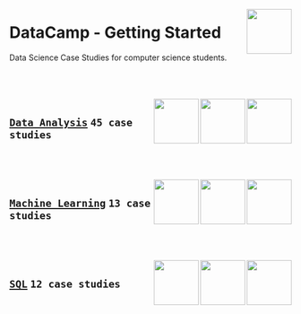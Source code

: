 <a href="/datacamp/README.md"><img align="right" width="80" src="/logos/datacamp.png"></img></a>

# DataCamp - Getting Started
Data Science Case Studies for computer science students.

<br><br><br>
<a href="/datacamp/Data-Analysis/README.md"><img align="right" width="80" src="https://github.com/cs-MohamedAyman/cs-MohamedAyman/blob/main/repos-logos/data-analytics.png"></img></a>
<a href="/datacamp/Data-Analysis/README.md"><img align="right" width="80" src="https://github.com/cs-MohamedAyman/cs-MohamedAyman/blob/main/repos-logos/data-visualization.png"></img></a>
<a href="/datacamp/Data-Analysis/README.md"><img align="right" width="80" src="https://github.com/cs-MohamedAyman/cs-MohamedAyman/blob/main/repos-logos/data-analysis.png"></img></a>

## [`Data Analysis`](/datacamp/Data-Analysis/README.md) `45 case studies`

<br><br><br>
<a href="/datacamp/Machine-Learning/README.md"><img align="right" width="80" src="https://github.com/cs-MohamedAyman/cs-MohamedAyman/blob/main/repos-logos/unsupervised-learning.png"></img></a>
<a href="/datacamp/Machine-Learning/README.md"><img align="right" width="80" src="https://github.com/cs-MohamedAyman/cs-MohamedAyman/blob/main/repos-logos/supervised-learning.png"></img></a>
<a href="/datacamp/Machine-Learning/README.md"><img align="right" width="80" src="https://github.com/cs-MohamedAyman/cs-MohamedAyman/blob/main/repos-logos/machine-learning.png"></img></a>

## [`Machine Learning`](/datacamp/Machine-Learning/README.md) `13 case studies`

<br><br><br>
<a href="/datacamp/SQL/README.md"><img align="right" width="80" src="https://github.com/cs-MohamedAyman/cs-MohamedAyman/blob/main/repos-logos/data-modeling.png"></img></a>
<a href="/datacamp/SQL/README.md"><img align="right" width="80" src="https://github.com/cs-MohamedAyman/cs-MohamedAyman/blob/main/repos-logos/database-systems.png"></img></a>
<a href="/datacamp/SQL/README.md"><img align="right" width="80" src="https://github.com/cs-MohamedAyman/cs-MohamedAyman/blob/main/repos-logos/sql.png"></img></a>

## [`SQL`](/datacamp/SQL/README.md) `12 case studies`

